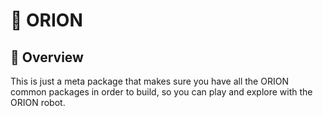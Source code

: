 # 🤖 ORION

## 🌟 Overview

This is just a meta package that makes sure you have all the ORION common packages in order to build, so you can play and explore with the ORION robot.
